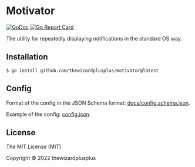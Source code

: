 # Motivator

[![GoDoc](https://godoc.org/github.com/thewizardplusplus/motivator?status.svg)](https://godoc.org/github.com/thewizardplusplus/motivator)
[![Go Report Card](https://goreportcard.com/badge/github.com/thewizardplusplus/motivator)](https://goreportcard.com/report/github.com/thewizardplusplus/motivator)

The utility for repeatedly displaying notifications in the standard OS way.

## Installation

```
$ go install github.com/thewizardplusplus/motivator@latest
```

## Config

Format of the config in the JSON Schema format: [docs/config.schema.json](docs/config.schema.json).

Example of the config: [config.json](config.json).

## License

The MIT License (MIT)

Copyright &copy; 2022 thewizardplusplus
